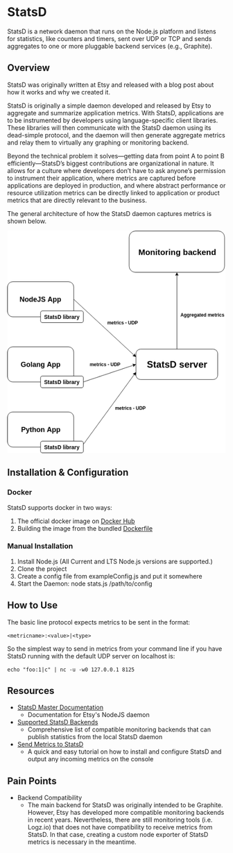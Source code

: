 # StatsD

StatsD is a network daemon that runs on the Node.js platform and listens for statistics, like counters and timers, sent over UDP or TCP and sends aggregates to one or more pluggable backend services (e.g., Graphite).

## Overview

StatsD was originally written at Etsy and released with a blog post about how it works and why we created it.

StatsD is originally a simple daemon developed and released by Etsy to aggregate and summarize application metrics. With StatsD, applications are to be instrumented by developers using language-specific client libraries. These libraries will then communicate with the StatsD daemon using its dead-simple protocol, and the daemon will then generate aggregate metrics and relay them to virtually any graphing or monitoring backend.

Beyond the technical problem it solves—getting data from point A to point B efficiently—StatsD’s biggest contributions are organizational in nature. It allows for a culture where developers don’t have to ask anyone’s permission to instrument their application, where metrics are captured before applications are deployed in production, and where abstract performance or resource utilization metrics can be directly linked to application or product metrics that are directly relevant to the business.

The general architecture of how the StatsD daemon captures metrics is shown below.</br>

![Image of StatsD Architecture](assets/statsd_arch.png)

## Installation & Configuration

### Docker
StatsD supports docker in two ways:

1. The official docker image on [Docker Hub](https://hub.docker.com/r/statsd/statsd)
2. Building the image from the bundled [Dockerfile](https://github.com/statsd/statsd/blob/master/Dockerfile)

### Manual Installation
1. Install Node.js (All Current and LTS Node.js versions are supported.)
2. Clone the project
3. Create a config file from exampleConfig.js and put it somewhere
4. Start the Daemon: node stats.js /path/to/config

## How to Use

The basic line protocol expects metrics to be sent in the format:

```
<metricname>:<value>|<type>
```

So the simplest way to send in metrics from your command line if you have StatsD running with the default UDP server on localhost is:

```
echo "foo:1|c" | nc -u -w0 127.0.0.1 8125
```

## Resources

- [StatsD Master Documentation](https://github.com/statsd/statsd)
  - Documentation for Etsy's NodeJS daemon
- [Supported StatsD Backends](https://github.com/statsd/statsd/blob/master/docs/backend.md)
  - Comprehensive list of compatible monitoring backends that can publish statistics from the local StatsD daemon
- [Send Metrics to StatsD](https://anomaly.io/statsd-install-and-config/index.html)
  - A quick and easy tutorial on how to install and configure StatsD and output any incoming metrics on the console

## Pain Points

- Backend Compatibility
  - The main backend for StatsD was originally intended to be Graphite. However, Etsy has developed more compatible monitoring backends in recent years. Nevertheless, there are still monitoring tools (i.e. Logz.io) that does not have compatibility to receive metrics from StatsD. In that case, creating a custom node exporter of StatsD metrics is necessary in the meantime.
